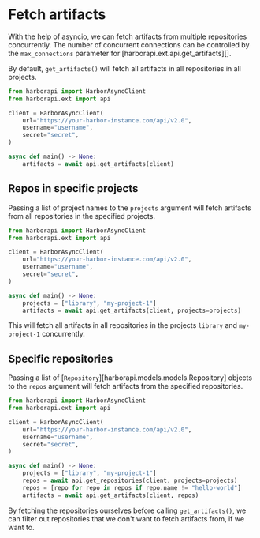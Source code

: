 # Fetch artifacts

With the help of asyncio, we can fetch artifacts from multiple repositories concurrently.
The number of concurrent connections can be controlled by the `max_connections` parameter for [harborapi.ext.api.get_artifacts][].

By default, `get_artifacts()` will fetch all artifacts in all repositories in all projects.

```py title="all_artifacts.py"
from harborapi import HarborAsyncClient
from harborapi.ext import api

client = HarborAsyncClient(
    url="https://your-harbor-instance.com/api/v2.0",
    username="username",
    secret="secret",
)

async def main() -> None:
    artifacts = await api.get_artifacts(client)
```

## Repos in specific projects

Passing a list of project names to the `projects` argument will fetch artifacts from all repositories in the specified projects.

```py title="artifacts_in_projects.py" hl_lines="11 12"
from harborapi import HarborAsyncClient
from harborapi.ext import api

client = HarborAsyncClient(
    url="https://your-harbor-instance.com/api/v2.0",
    username="username",
    secret="secret",
)

async def main() -> None:
    projects = ["library", "my-project-1"]
    artifacts = await api.get_artifacts(client, projects=projects)
```

This will fetch all artifacts in all repositories in the projects `library` and `my-project-1` concurrently.

## Specific repositories

Passing a list of [`Repository`][harborapi.models.models.Repository] objects to the `repos` argument will fetch artifacts from the specified repositories.

```py title="artifacts_in_repos.py" hl_lines="12-14"
from harborapi import HarborAsyncClient
from harborapi.ext import api

client = HarborAsyncClient(
    url="https://your-harbor-instance.com/api/v2.0",
    username="username",
    secret="secret",
)

async def main() -> None:
    projects = ["library", "my-project-1"]
    repos = await api.get_repositories(client, projects=projects)
    repos = [repo for repo in repos if repo.name != "hello-world"]
    artifacts = await api.get_artifacts(client, repos)
```

By fetching the repositories ourselves before calling `get_artifacts()`, we can filter out repositories that we don't want to fetch artifacts from, if we want to.
